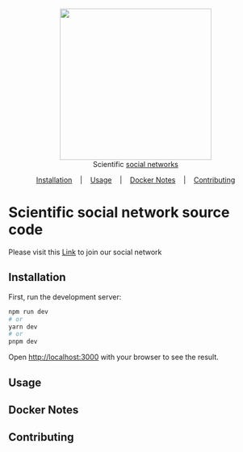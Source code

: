 
<p align=center>
  <br>
  <a href="https://sherlock-project.github.io/" target="_blank"><img width= "300"   src="https://cdn.labmanager.com/assets/articleNo/1731/iImg/3684/fd5ad079-f37d-4458-a3fd-165987cbc8b7-nov18-networks.png"/></a>
  <br>
  <span>Scientific <a href="https://github.com/sherlock-project/sherlock/blob/master/sites.md">social networks</a></span>
  <br>
</p>

<p align="center">
  <a href="#installation">Installation</a>
  &nbsp;&nbsp;&nbsp;|&nbsp;&nbsp;&nbsp;
  <a href="#usage">Usage</a>
  &nbsp;&nbsp;&nbsp;|&nbsp;&nbsp;&nbsp;
  <a href="#docker-notes">Docker Notes</a>
  &nbsp;&nbsp;&nbsp;|&nbsp;&nbsp;&nbsp;
  <a href="#contributing">Contributing</a>
</p>

# Scientific social network source code

Please visit this [Link][1] to join our social network

[1]: https://www.google.com/

## Installation

First, run the development server:

```bash
npm run dev
# or
yarn dev
# or
pnpm dev
```

Open [http://localhost:3000](http://localhost:3000) with your browser to see the result.

## Usage


## Docker Notes


## Contributing





